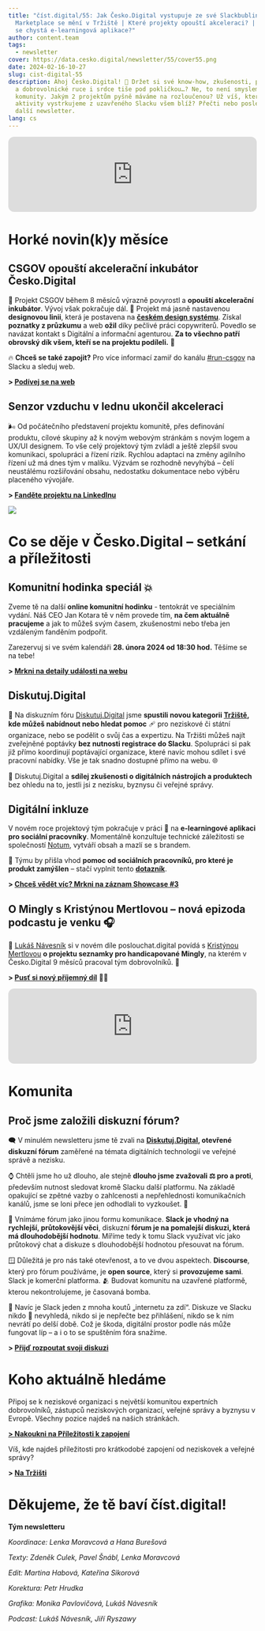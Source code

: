 ```yaml
---
title: "číst.digital/55: Jak Česko.Digital vystupuje ze své Slackbubliny |
  Marketplace se mění v Tržiště | Které projekty opouští akceleraci? | Pro koho
  se chystá e-learningová aplikace?"
author: content.team
tags:
  - newsletter
cover: https://data.cesko.digital/newsletter/55/cover55.png
date: 2024-02-16-10-27
slug: cist-digital-55
description: Ahoj Česko.Digital! 👋 Držet si své know-how, zkušenosti, projekty
  a dobrovolnické ruce i srdce tiše pod pokličkou…? Ne, to není smyslem naší
  komunity. Jakým 2 projektům pyšně máváme na rozloučenou? Už víš, které
  aktivity vystrkujeme z uzavřeného Slacku všem blíž? Přečti nebo poslechni si
  další newsletter.
lang: cs
---
```

<iframe style="border-radius:12px" src="https://open.spotify.com/embed/episode/44eP8QchvOcVo5GTVxa62Z?utm_source=generator" width="100%" height="152" frameBorder="0" allowfullscreen="" allow="autoplay; clipboard-write; encrypted-media; fullscreen; picture-in-picture" loading="lazy"></iframe>

# Horké novin(k)y měsíce

## CSGOV opouští akcelerační inkubátor Česko.Digital

🚀 Projekt CSGOV během 8 měsíců výrazně povyrostl a **opouští akcelerační inkubátor**. Vývoj však pokračuje dál. 💪 Projekt má jasně nastavenou **designovou linii**, která je postavena na **[českém design systému](https://designsystem.gov.cz/)**. Získal **poznatky z průzkumu** a web **ožil** díky pečlivé práci copywriterů. Povedlo se navázat kontakt s Digitální a informační agenturou. **Za to všechno patří obrovský dík všem, kteří se na projektu podíleli.** 💙

🔥 **Chceš se také zapojit?** Pro více informací zamiř do kanálu [\#run-csgov](https://cesko-digital.slack.com/archives/C055BGPSEJY) na Slacku a sleduj web.

**\> [Podívej se na web](https://www.csgov.cz/)**

## Senzor vzduchu v lednu ukončil akceleraci 

🌬️ Od počátečního představení projektu komunitě, přes definování produktu, cílové skupiny až k novým webovým stránkám s novým logem a UX/UI designem. To vše celý projektový tým zvládl a ještě zlepšil svou komunikaci, spolupráci a řízení rizik. Rychlou adaptaci na změny agilního řízení už má dnes tým v malíku. Výzvám se rozhodně nevyhýbá – čelí neustálému rozšiřování obsahu, nedostatku dokumentace nebo výběru placeného vývojáře.

**\> [Fanděte projektu na LinkedInu](https://www.linkedin.com/company/senzorvzduchu/)**

![](https://data.cesko.digital/newsletter/55/senzor-vzduchu-web.png)

# Co se děje v Česko.Digital – setkání a příležitosti

## Komunitní hodinka speciál 💥

Zveme tě na další **online komunitní hodinku** - tentokrát ve speciálním vydání. Náš CEO Jan Kotara tě v něm provede tím, **na čem aktuálně pracujeme** a jak to můžeš svým časem, zkušenostmi nebo třeba jen vzdáleným fanděním podpořit.

Zarezervuj si ve svém kalendáři **28. února 2024 od 18:30 hod.** Těšíme se na tebe!

**\> [Mrkni na detaily události na webu](https://app.cesko.digital/events/community-hour-special-edition)**

## Diskutuj.Digital

🧺 Na diskuzním fóru [Diskutuj.Digital](http://diskutuj.digital) jsme **spustili novou kategorii [Tržiště](https://diskutuj.digital/c/trziste/5), kde můžeš nabídnout nebo hledat pomoc** 🩹 pro neziskové či státní organizace, nebo se podělit o svůj čas a expertizu. Na Tržišti můžeš najít zveřejněné poptávky **bez nutnosti registrace do Slacku**. Spolupráci si pak již přímo koordinují poptávající organizace, které navíc mohou sdílet i své pracovní nabídky. Vše je tak snadno dostupné přímo na webu. 🌐

📢 Diskutuj.Digital a **sdílej zkušenosti o digitálních nástrojích a produktech** bez ohledu na to, jestli jsi z nezisku, byznysu či veřejné správy.

## Digitální inkluze 

V novém roce projektový tým pokračuje v práci 👷 na **e-learningové aplikaci pro sociální pracovníky**. Momentálně konzultuje technické záležitosti se společností [Notum](https://notum.cz/cs/), vytváří obsah a mazlí se s brandem. 

📣 Týmu by přišla vhod **pomoc od sociálních pracovníků, pro které je produkt zamýšlen** – stačí vyplnit tento **[dotazník](https://airtable.com/appQje7L2ZbXHIP4t/paghSQAfsE2W6UIRv/form)**.

**\> [Chceš vědět víc? Mrkni na záznam Showcase #3](https://www.youtube.com/watch?v=72MS1SqV658&t=643s)**

## O Mingly s Kristýnou Mertlovou – nová epizoda podcastu je venku 🎧

🎤 [Lukáš Návesník](https://www.linkedin.com/in/lukas-navesnik/) si v novém díle poslouchat.digital povídá s [Kristýnou Mertlovou](https://www.linkedin.com/in/kristyna-mertlova/) **o projektu seznamky pro handicapované Mingly**, na kterém v Česko.Digital 9 měsíců pracoval tým dobrovolníků. 🤰 

**\> [Pusť si nový příjemný díl](https://podcasters.spotify.com/pod/show/poslouchatdigital/episodes/Kristna-Mertlov-Jak-se-seznamuj-lid-s-handicapem--Kristna-Mertlov-o-nov-platform-Mingly-e2ffsih)** 💆‍♂️

<iframe style="border-radius:12px" src="https://open.spotify.com/embed/episode/2icCbjYhtH5jF7aLFZxxgQ?utm_source=generator" width="100%" height="152" frameBorder="0" allowfullscreen="" allow="autoplay; clipboard-write; encrypted-media; fullscreen; picture-in-picture" loading="lazy"></iframe>

# Komunita

## Proč jsme založili diskuzní fórum?

🗨️ V minulém newsletteru jsme tě zvali na **[Diskutuj.Digital](https://diskutuj.digital/), otevřené diskuzní fórum** zaměřené na témata digitálních technologií ve veřejné správě a nezisku.

⌚ Chtěli jsme ho už dlouho, ale stejně **dlouho jsme zvažovali ⚖️ pro a proti**, především nutnost sledovat kromě Slacku další platformu. Na základě opakující se zpětné vazby o zahlcenosti a nepřehlednosti komunikačních kanálů, jsme se loni přece jen odhodlali to vyzkoušet. 🧨

🤔 Vnímáme fórum jako jinou formu komunikace. **Slack je vhodný na rychlejší, průtokovější věci**, diskuzní **fórum je na pomalejší diskuzi, která má dlouhodobější hodnotu**. Míříme tedy k tomu Slack využívat víc jako průtokový chat a diskuze s dlouhodobější hodnotou přesouvat na fórum.

🪟 Důležitá je pro nás také otevřenost, a to ve dvou aspektech. **Discourse**, který pro fórum používáme, je **open source**, který si **provozujeme sami**. Slack je komerční platforma. 🫂 Budovat komunitu na uzavřené platformě, kterou nekontrolujeme, je časovaná bomba. 

🧱 Navíc je Slack jeden z mnoha koutů „internetu za zdí“. Diskuze ve Slacku nikdo 🔎 nevyhledá, nikdo si je nepřečte bez přihlášení, nikdo se k nim nevrátí po delší době. Což je škoda, digitální prostor podle nás může fungovat líp – a i o to se spuštěním fóra snažíme.

**\> [Přijď rozpoutat svoji diskuzi](https://diskutuj.digital/)**

# Koho aktuálně hledáme

Připoj se k neziskové organizaci s největší komunitou expertních dobrovolníků, zástupců neziskových organizací, veřejné správy a byznysu v Evropě. Všechny pozice najdeš na našich stránkách.

**[\> Nakoukni na Příležitosti k zapojení](https://cesko.digital/dashboard)**

Víš, kde najdeš příležitosti pro krátkodobé zapojení od neziskovek a veřejné správy?

**\> [Na Tržišti](https://diskutuj.digital/c/trziste/5)**

# Děkujeme, že tě baví číst.digital!

**Tým newsletteru**

*Koordinace: Lenka Moravcová a Hana Burešová*

*Texty: Zdeněk Culek, Pavel Šnábl, Lenka Moravcová*

*Edit: Martina Habová, Kateřina Sikorová*

*Korektura: Petr Hrudka*

*Grafika: Monika Pavlovičová, Lukáš Návesník*

*Podcast: Lukáš Návesník, Jiří Ryszawy*